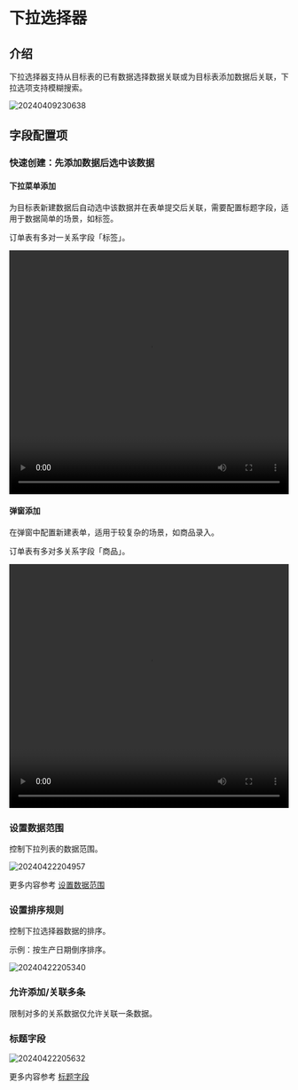 # 下拉选择器

## 介绍

下拉选择器支持从目标表的已有数据选择数据关联或为目标表添加数据后关联，下拉选项支持模糊搜索。

![20240409230638](https://static-docs.nocobase.com/20240409230638.png)

## 字段配置项

### 快速创建：先添加数据后选中该数据

#### 下拉菜单添加

为目标表新建数据后自动选中该数据并在表单提交后关联，需要配置标题字段，适用于数据简单的场景，如标签。

订单表有多对一关系字段「标签」。

 <video width="100%" height="440" controls>
      <source src="https://static-docs.nocobase.com/20240410113002.mp4" type="video/mp4">
 </video>

#### 弹窗添加

在弹窗中配置新建表单，适用于较复杂的场景，如商品录入。

订单表有多对多关系字段「商品」。

<video width="100%" height="440" controls>
      <source src="https://static-docs.nocobase.com/20240410113351.mp4" type="video/mp4">
</video>

### 设置数据范围

控制下拉列表的数据范围。

![20240422204957](https://static-docs.nocobase.com/20240422204957.png)

更多内容参考 [设置数据范围](/handbook/ui/fields/field-settings/data-scope)

### 设置排序规则

控制下拉选择器数据的排序。

示例：按生产日期倒序排序。

![20240422205340](https://static-docs.nocobase.com/20240422205340.png)

### 允许添加/关联多条

限制对多的关系数据仅允许关联一条数据。

### 标题字段


![20240422205632](https://static-docs.nocobase.com/20240422205632.gif)

更多内容参考 [标题字段](/handbook/ui/fields/field-settings/title-field)
